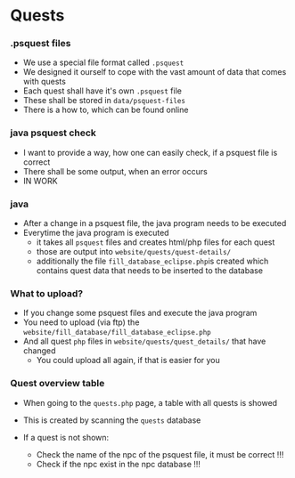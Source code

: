 # Quests

### .psquest files
- We use a special file format called `.psquest`
- We designed it ourself to cope with the vast amount of data that comes with quests
- Each quest shall have it's own `.psquest` file
- These shall be stored in `data/psquest-files`
- There is a how to, which can be found online


### java psquest check
- I want to provide a way, how one can easily check, if a psquest file is correct
- There shall be some output, when an error occurs
- IN WORK

### java
- After a change in a psquest file, the java program needs to be executed
- Everytime the java program is executed
  - it takes all `psquest` files and creates html/php files for each quest
  - those are output into `website/quests/quest-details/`
  - additionally the file `fill_database_eclipse.php`is created which contains quest data that needs to be inserted to the database

### What to upload?
- If you change some psquest files and execute the java program
- You need to upload (via ftp) the `website/fill_database/fill_database_eclipse.php`
- And all quest `php` files in `website/quests/quest_details/` that have changed
  - You could upload all again, if that is easier for you

### Quest overview table
- When going to the `quests.php` page, a table with all quests is showed
- This is created by scanning the `quests` database

- If a quest is not shown:
  - Check the name of the npc of the psquest file, it must be correct !!!
  - Check if the npc exist in the npc database !!!
